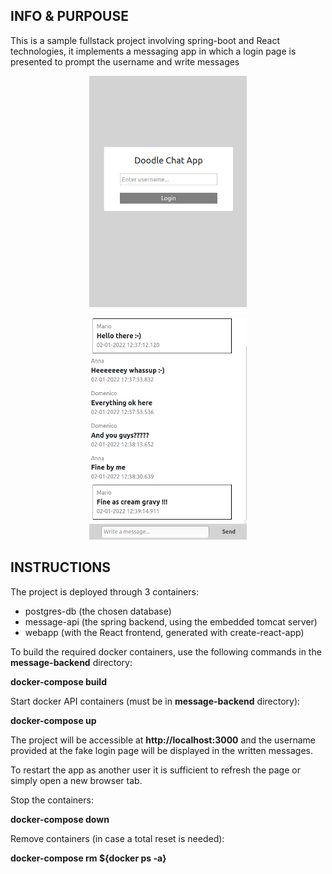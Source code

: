 <h2> INFO & PURPOUSE </h2>

This is a sample fullstack project involving spring-boot and React technologies, it implements a messaging app in which a login page is presented to prompt the username and write messages

<p align="center">
<img width="50%" src="screenshots/screen_1.png">
</p>

<p align="center">
<img width="50%" src="screenshots/screen_2.png">
</p>

<h2> INSTRUCTIONS </h2>

The project is deployed through 3 containers:

- postgres-db (the chosen database)
- message-api (the spring backend, using the embedded tomcat server)
- webapp (with the React frontend, generated with create-react-app)

To build the required docker containers, use the following commands in the **message-backend** directory:

**docker-compose build**

Start docker API containers (must be in **message-backend** directory):

**docker-compose up**

The project will be accessible at **http://localhost:3000**
and the username provided at the fake login page will be displayed in the written messages.

To restart the app as another user it is sufficient to refresh the page
or simply open a new browser tab.

Stop the containers:

**docker-compose down**

Remove containers (in case a total reset is needed):

**docker-compose rm ${docker ps -a}**

